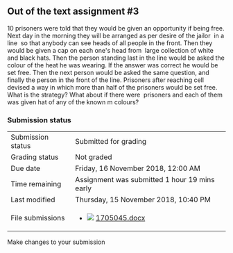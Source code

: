 <h2>Out of the text assignment #3</h2>10 prisoners were told that they would be given an opportunity if being free. Next day in the morning they will be arranged as per desire of the jailor  in a line  so that anybody can see heads of all people in the front. Then they would be given a cap on each one's head from  large collection of white and black hats. Then the person standing last in the line would be asked the colour of the heat he was wearing. If the answer was correct he would be set free. Then the next person would be asked the same question, and finally the person in the front of the line. Prisoners after reaching cell devised a way in which more than half of the prisoners would be set free. What is the strategy? What about if there were  prisoners and each of them was given hat of any of the known m colours?

<h3>Submission status</h3><table>
<tbody><tr>
<td>Submission status</td>
<td>Submitted for grading</td>
</tr>
<tr>
<td>Grading status</td>
<td>Not graded</td>
</tr>
<tr>
<td>Due date</td>
<td>Friday, 16 November 2018, 12:00 AM</td>
</tr>
<tr>
<td>Time remaining</td>
<td>Assignment was submitted 1 hour 19 mins early</td>
</tr>
<tr>
<td>Last modified</td>
<td>Thursday, 15 November 2018, 10:40 PM</td>
</tr>
<tr>
<td>File submissions</td>
<td><ul><li><img src="..%5COut%20of%20the%20Book%20Assignment%5Cfile%5Cdocument.png" /> <a href="file%5C1705045.docx">1705045.docx</a> 
</li></ul>

</td>
</tr>

</tbody>
</table>



Make changes to your submission



